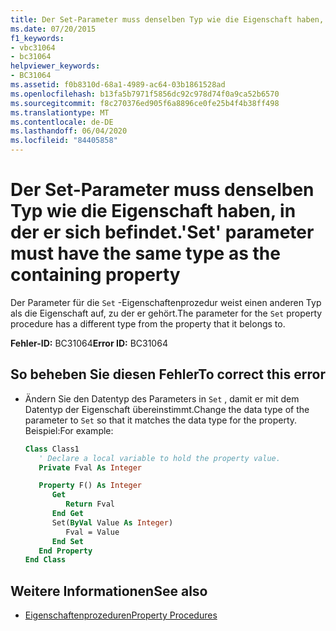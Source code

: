 ```yaml
---
title: Der Set-Parameter muss denselben Typ wie die Eigenschaft haben, in der er sich befindet.
ms.date: 07/20/2015
f1_keywords:
- vbc31064
- bc31064
helpviewer_keywords:
- BC31064
ms.assetid: f0b8310d-68a1-4989-ac64-03b1861528ad
ms.openlocfilehash: b13fa5b7971f5856dc92c978d74f0a9ca52b6570
ms.sourcegitcommit: f8c270376ed905f6a8896ce0fe25b4f4b38ff498
ms.translationtype: MT
ms.contentlocale: de-DE
ms.lasthandoff: 06/04/2020
ms.locfileid: "84405858"
---
```

# <a name="set-parameter-must-have-the-same-type-as-the-containing-property"></a><span data-ttu-id="67ebc-102">Der Set-Parameter muss denselben Typ wie die Eigenschaft haben, in der er sich befindet.</span><span class="sxs-lookup"><span data-stu-id="67ebc-102">'Set' parameter must have the same type as the containing property</span></span>
<span data-ttu-id="67ebc-103">Der Parameter für die `Set` -Eigenschaftenprozedur weist einen anderen Typ als die Eigenschaft auf, zu der er gehört.</span><span class="sxs-lookup"><span data-stu-id="67ebc-103">The parameter for the `Set` property procedure has a different type from the property that it belongs to.</span></span>  
  
 <span data-ttu-id="67ebc-104">**Fehler-ID:** BC31064</span><span class="sxs-lookup"><span data-stu-id="67ebc-104">**Error ID:** BC31064</span></span>  
  
## <a name="to-correct-this-error"></a><span data-ttu-id="67ebc-105">So beheben Sie diesen Fehler</span><span class="sxs-lookup"><span data-stu-id="67ebc-105">To correct this error</span></span>  
  
- <span data-ttu-id="67ebc-106">Ändern Sie den Datentyp des Parameters in `Set` , damit er mit dem Datentyp der Eigenschaft übereinstimmt.</span><span class="sxs-lookup"><span data-stu-id="67ebc-106">Change the data type of the parameter to `Set` so that it matches the data type for the property.</span></span> <span data-ttu-id="67ebc-107">Beispiel:</span><span class="sxs-lookup"><span data-stu-id="67ebc-107">For example:</span></span>  
  
    ```vb  
    Class Class1  
       ' Declare a local variable to hold the property value.  
       Private Fval As Integer  
  
       Property F() As Integer  
          Get  
             Return Fval  
          End Get  
          Set(ByVal Value As Integer)  
             Fval = Value  
          End Set  
       End Property  
    End Class  
    ```  
  
## <a name="see-also"></a><span data-ttu-id="67ebc-108">Weitere Informationen</span><span class="sxs-lookup"><span data-stu-id="67ebc-108">See also</span></span>

- [<span data-ttu-id="67ebc-109">Eigenschaftenprozeduren</span><span class="sxs-lookup"><span data-stu-id="67ebc-109">Property Procedures</span></span>](../programming-guide/language-features/procedures/property-procedures.md)
